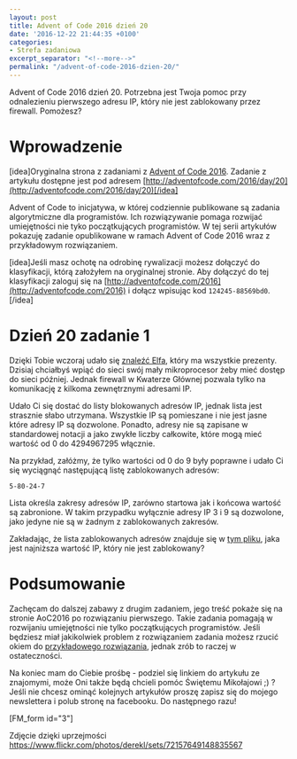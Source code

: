 ```yaml
---
layout: post
title: Advent of Code 2016 dzień 20
date: '2016-12-22 21:44:35 +0100'
categories:
- Strefa zadaniowa
excerpt_separator: "<!--more-->"
permalink: "/advent-of-code-2016-dzien-20/"
---
```

Advent of Code 2016 dzień 20. Potrzebna jest Twoja pomoc przy odnalezieniu pierwszego adresu IP, który nie jest zablokowany przez firewall. Pomożesz?

# Wprowadzenie
  
[idea]Oryginalna strona z zadaniami z [Advent of Code 2016](http://adventofcode.com/2016). Zadanie z artykułu dostępne jest pod adresem [http://adventofcode.com/2016/day/20](http://adventofcode.com/2016/day/20)[/idea]

Advent of Code to inicjatywa, w której codziennie publikowane są zadania algorytmiczne dla programistów. Ich rozwiązywanie pomaga rozwijać umiejętności nie tyko początkujących programistów. W tej serii artykułów pokazuję zadanie opublikowane w ramach Advent of Code 2016 wraz z przykładowym rozwiązaniem.

[idea]Jeśli masz ochotę na odrobinę rywalizacji możesz dołączyć do klasyfikacji, którą założyłem na oryginalnej stronie. Aby dołączyć do tej klasyfikacji zaloguj się na [http://adventofcode.com/2016](http://adventofcode.com/2016) i dołącz wpisując kod `124245-88569bd0`.[/idea]

# Dzień 20 zadanie 1
  
Dzięki Tobie wczoraj udało się [znaleźć Elfa](http://www.samouczekprogramisty.pl/advent-of-code-2016-dzien-19/), który ma wszystkie prezenty. Dzisiaj chciałbyś wpiąć do sieci swój mały mikroprocesor żeby mieć dostęp do sieci później. Jednak firewall w Kwaterze Głównej pozwala tylko na komunikację z kilkoma zewnętrznymi adresami IP.

Udało Ci się dostać do listy blokowanych adresów IP, jednak lista jest strasznie słabo utrzymana. Wszystkie IP są pomieszane i nie jest jasne które adresy IP są dozwolone. Ponadto, adresy nie są zapisane w standardowej notacji a jako zwykłe liczby całkowite, które mogą mieć wartość od 0 do 4294967295 włącznie.

Na przykład, załóżmy, że tylko wartości od 0 do 9 były poprawne i udało Ci się wyciągnąć następującą listę zablokowanych adresów:

    5-80-24-7

  
Lista określa zakresy adresów IP, zarówno startowa jak i końcowa wartość są zabronione. W takim przypadku wyłącznie adresy IP 3 i 9 są dozwolone, jako jedyne nie są w żadnym z zablokowanych zakresów.

Zakładając, że lista zablokowanych adresów znajduje się w [tym pliku](https://raw.githubusercontent.com/SamouczekProgramisty/StrefaZadaniowaSamouka/master/05_aoc_2016/src/main/test/resources/day20_input.txt), jaka jest najniższa wartość IP, który nie jest zablokowany?

# Podsumowanie
  
Zachęcam do dalszej zabawy z drugim zadaniem, jego treść pokaże się na stronie AoC2016 po rozwiązaniu pierwszego. Takie zadania pomagają w rozwijaniu umiejętności nie tylko początkujących programistów. Jeśli będziesz miał jakikolwiek problem z rozwiązaniem zadania możesz rzucić okiem do [przykładowego rozwiązania](https://github.com/SamouczekProgramisty/StrefaZadaniowaSamouka/tree/master/05_aoc_2016/src/main/java/pl/samouczekprogramisty/szs/aoc2016/day20), jednak zrób to raczej w ostateczności.

Na koniec mam do Ciebie prośbę - podziel się linkiem do artykułu ze znajomymi, może Oni także będą chcieli pomóc Świętemu Mikołajowi ;) ? Jeśli nie chcesz ominąć kolejnych artykułów proszę zapisz się do mojego newslettera i polub stronę na facebooku. Do następnego razu!

[FM\_form id="3"]

Zdjęcie dzięki uprzejmości https://www.flickr.com/photos/derekl/sets/72157649148835567

